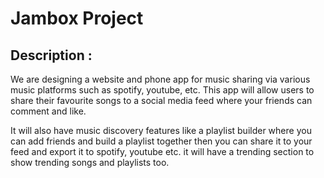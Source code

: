 # Jambox Project

## Description :

We are designing a website and phone app for music sharing via various music platforms such as spotify, youtube, etc. This app will allow users to share their favourite songs to a social media feed where your friends can comment and like. 

It will also have music discovery features like a playlist builder where you can add friends and build a playlist together then you can share it to your feed and export it to spotify, youtube etc. it will have a trending section to show trending songs and playlists too.